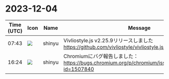# 2023-12-04

|Time (UTC)|Icon|Name|Message|
|---|---|---|---|
|07:43|![](https://avatars.slack-edge.com/2018-04-27/354445776386_e258f5ed5ba887b08668_72.jpg)|shinyu|Vivliostyle.js v2.25.9リリースしました<br><https://github.com/vivliostyle/vivliostyle.js/releases/tag/v2.25.9>|
|16:24|![](https://avatars.slack-edge.com/2018-04-27/354445776386_e258f5ed5ba887b08668_72.jpg)|shinyu|Chromiumにバグ報告しました：<br><https://bugs.chromium.org/p/chromium/issues/detail?id=1507840>|
